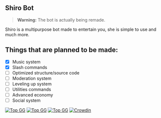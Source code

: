 ## Shiro Bot
> **Warning:** The bot is actually being remade.

Shiro is a multipurpose bot made to entertain you, she is simple to use and much more.

## Things that are planned to be made:

- [x] Music system
- [x] Slash commands
- [ ] Optimized structure/source code
- [ ] Moderation system
- [ ] Leveling up system
- [ ] Utilities commands
- [ ] Advanced economy
- [ ] Social system

[![Top GG](https://top.gg/api/widget/status/481289027753082890.svg)](https://top.gg/bot/481289027753082890) [![Top GG](https://top.gg/api/widget/upvotes/481289027753082890.svg?noavatar=true)](https://top.gg/bot/481289027753082890) [![Top GG](https://top.gg/api/widget/servers/481289027753082890.svg?noavatar=true)](https://top.gg/bot/481289027753082890) [![Crowdin](https://badges.crowdin.net/shirowhitebot/localized.svg)](https://crowdin.com/project/shirowhitebot)
